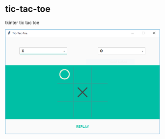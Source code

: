 # tic-tac-toe
tkinter tic tac toe

![screen shot](https://github.com/youssefhoummad/tic-tac-toe/blob/master/tictactoe.PNG)
